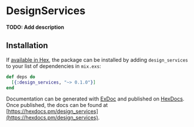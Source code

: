 # DesignServices

**TODO: Add description**

## Installation

If [available in Hex](https://hex.pm/docs/publish), the package can be installed
by adding `design_services` to your list of dependencies in `mix.exs`:

```elixir
def deps do
  [{:design_services, "~> 0.1.0"}]
end
```

Documentation can be generated with [ExDoc](https://github.com/elixir-lang/ex_doc)
and published on [HexDocs](https://hexdocs.pm). Once published, the docs can
be found at [https://hexdocs.pm/design_services](https://hexdocs.pm/design_services).

